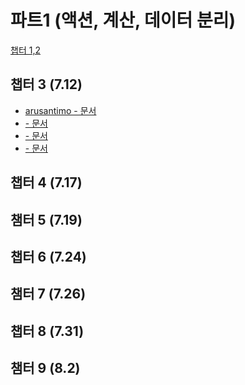 # 파트1 (액션, 계산, 데이터 분리)

[챕터 1,2](./chapter[1_2].md)

## 챕터 3 (7.12)
- [arusantimo - 문서](./chapter-3/arusantimo.md)
- [ - 문서]()
- [ - 문서]()
- [ - 문서]()

## 챕터 4 (7.17)


## 챔터 5 (7.19)


## 챕터 6 (7.24)


## 챔터 7 (7.26)


## 챕터 8 (7.31)


## 챔터 9 (8.2)
